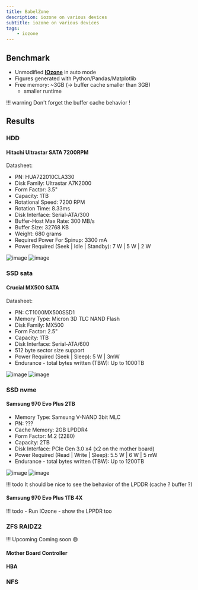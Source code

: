 ```yaml
---
title: BabelZone
description: iozone on various devices
subtitle: iozone on various devices
tags:
    - iozone
---
```


## Benchmark

* Unmodified **[IOzone](https://www.iozone.org/)** in auto mode
* Figures generated with Python/Pandas/Matplotlib
* Free memory: ~3GB (-> buffer cache smaller than 3GB)
    * smaller runtime

!!! warning
    Don't forget the buffer cache behavior !


## Results

### HDD

#### Hitachi Ultrastar SATA 7200RPM

Datasheet:

* PN: HUA722010CLA330
* Disk Family: Ultrastar A7K2000
* Form Factor: 3.5"
* Capacity: 1TB
* Rotational Speed: 7200 RPM
* Rotation Time: 8.33ms
* Disk Interface: Serial-ATA/300
* Buffer-Host Max Rate: 300 MB/s
* Buffer Size: 32768 KB
* Weight: 680 grams
* Required Power For Spinup: 3300 mA
* Power Required (Seek | Idle | Standby): 7 W | 5 W | 2 W

![image](iozone-hdd-HUA722010CLA330-ext4-bw.svg)
![image](iozone-hdd-HUA722010CLA330-ext4-iops.svg)

### SSD sata

#### Crucial MX500 SATA

Datasheet:

* PN: CT1000MX500SSD1
* Memory Type: Micron 3D TLC NAND Flash
* Disk Family: MX500
* Form Factor: 2.5"
* Capacity: 1TB
* Disk Interface: Serial-ATA/600
* 512 byte sector size support
* Power Required (Seek | Sleep): 5 W | 3mW
* Endurance - total bytes written (TBW): Up to 1000TB

![image](iozone-sda-CT1000MX500SSD1-ext4-bw.svg)
![image](iozone-sda-CT1000MX500SSD1-ext4-iops.svg)

### SSD nvme

#### Samsung 970 Evo Plus 2TB

* Memory Type: Samsung V-NAND 3bit MLC
* PN: ???
* Cache Memory: 2GB LPDDR4
* Form Factor: M.2 (2280)
* Capacity: 2TB
* Disk Interface: PCIe Gen 3.0 x4 (x2 on the mother board)
* Power Required (Read | Write | Sleep): 5.5 W | 6 W | 5 mW
* Endurance - total bytes written (TBW): Up to 1200TB

![image](iozone-nvme-970evop-2TB-2x-bw.svg)
![image](iozone-nvme-970evop-2TB-2x-iops.svg)

!!! todo
    It should be nice to see the behavior of the LPDDR (cache ? buffer ?)

#### Samsung 970 Evo Plus 1TB 4X

!!! todo
    - Run IOzone
    - show the LPPDR too

### ZFS RAIDZ2

!!! Upcoming
    Coming soon :smile:

#### Mother Board Controller

#### HBA

### NFS


